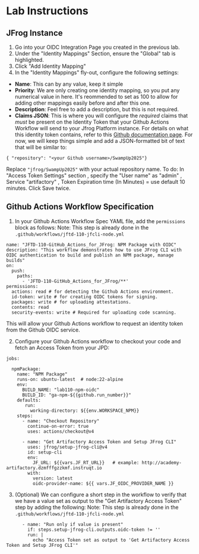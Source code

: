 # Lab Instructions
## JFrog Instance
1. Go into your OIDC Integration Page you created in the previous lab.
2. Under the "Identity Mappings" Section, ensure the "Global" tab is highlighted.
3. Click "Add Identity Mapping"
4. In the "Identity Mappings" fly-out, configure the following settings:
- **Name**: This can by any value, keep it simple
- **Priority**:  We are only creating one identity mapping, so you put any numerical value in here.  It's reommended to set as 100 to allow for adding other mappings easily before and after this one.
- **Description**: Feel free to add a description, but this is not required.
- **Claims JSON**:  This is where you will configure the *required* claims that *must* be present on the Identity Token that your Github Actions Workflow will send to your Jfrog Platform instance.  For details on what this identity token contains, refer to this [Github documentation page](https://docs.github.com/en/actions/concepts/security/about-security-hardening-with-openid-connect#understanding-the-oidc-token).  For now, we will keep things simple and add a JSON-formatted bit of text that will be similar to:
```
{ "repository": "<your Github username>/SwampUp2025"}
```
Replace `"jfrog/SwampUp2025"` with your actual repository name.
To do:  In "Access Token Settings" section , specify the "User name"  as "admin" ,  Service "artifactory" , Token Expiration time (In Minutes) =  use default 10 minutes. Click Save twice.
## Github Actions Workflow Specification
1. In your Github Actions Workflow Spec YAML file, add the `permissions` block as follows:
Note: This step is already done in the `.github/workflows/jftd-110-jfcli-node.yml`
```
name: "JFTD-110-GitHub_Actions_for_JFrog: NPM Package with OIDC"
description: "This workflow demonstrates how to use JFrog CLI with OIDC authentication to build and publish an NPM package, manage builds"
on:
  push:
    paths:
      - 'JFTD-110-GitHub_Actions_for_JFrog/**'
permissions:
  actions: read # for detecting the Github Actions environment.
  id-token: write # for creating OIDC tokens for signing.
  packages: write # for uploading attestations.
  contents: read
  security-events: write # Required for uploading code scanning.
```
This will allow your Github Actions workflow to request an identity token from the Github OIDC service.

2. Configure your Github Actions workflow to checkout your code and fetch an Access Token from your JPD:
```
jobs:

  npmPackage:
    name: "NPM Package"
    runs-on: ubuntu-latest  # node:22-alpine
    env:
      BUILD_NAME: "lab110-npm-oidc"
      BUILD_ID: "ga-npm-${{github.run_number}}"
    defaults:
       run:
         working-directory: ${{env.WORKSPACE_NPM}}
    steps:
      - name: "Checkout Repository"
        continue-on-error: true
        uses: actions/checkout@v4

      - name: "Get Artifactory Access Token and Setup JFrog CLI"
        uses: jfrog/setup-jfrog-cli@v4
        id: setup-cli
        env:
          JF_URL: ${{vars.JF_RT_URL}}   # example: http://academy-artifactory.dzmfffgzzkmf.instruqt.io
        with:
          version: latest
          oidc-provider-name: ${{ vars.JF_OIDC_PROVIDER_NAME }}
```
3. (Optional) We can configure a short step in the workflow to verify that we have a value set as output to the "Get Artifactory Access Token" step by adding the following:
Note: This step is already done in the `.github/workflows/jftd-110-jfcli-node.yml`
```
      - name: "Run only if value is present"
        if: steps.setup-jfrog-cli.outputs.oidc-token != ''
        run: |
          echo "Access Token set as output to 'Get Artifactory Access Token and Setup JFrog CLI'"
```
